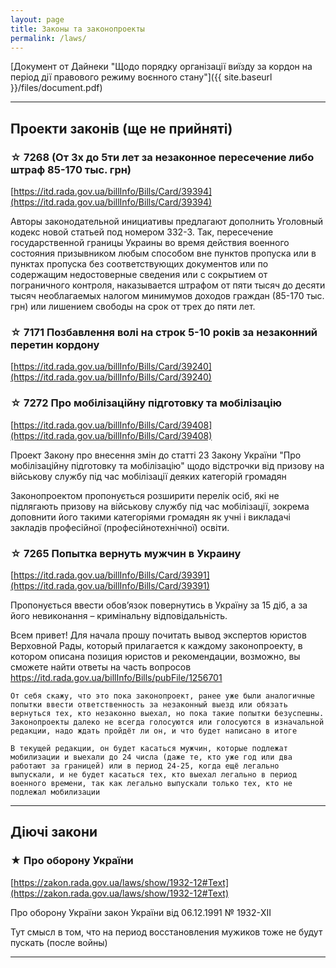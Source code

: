 ```yaml
---
layout: page
title: Законы та законопроекты
permalink: /laws/
---
```

[Документ от Дайнеки "Щодо порядку організації виїзду за кордон на період дії правового режиму воєнного стану"]({{ site.baseurl }}/files/document.pdf)

---

## Проекти законів (ще не прийняті)

### ☆ 7268 (От 3х до 5ти лет за незаконное пересечение либо штраф 85-170 тыс. грн)
[https://itd.rada.gov.ua/billInfo/Bills/Card/39394](https://itd.rada.gov.ua/billInfo/Bills/Card/39394)

Авторы законодательной инициативы предлагают дополнить Уголовный кодекс новой статьей под номером 332-3. Так, пересечение государственной границы Украины во время действия военного состояния призывником любым способом вне пунктов пропуска или в пунктах пропуска без соответствующих документов или по содержащим недостоверные сведения или с сокрытием от пограничного контроля, наказывается штрафом от пяти тысяч до десяти тысяч необлагаемых налогом минимумов доходов граждан (85-170 тыс. грн) или лишением свободы на срок от трех до пяти лет.


### ☆ 7171 Позбавлення волі на строк 5-10 років за незаконний перетин кордону 

[https://itd.rada.gov.ua/billInfo/Bills/Card/39240](https://itd.rada.gov.ua/billInfo/Bills/Card/39240)


### ☆ 7272 Про мобілізаційну підготовку та мобілізацію

[https://itd.rada.gov.ua/billInfo/Bills/Card/39408](https://itd.rada.gov.ua/billInfo/Bills/Card/39408)

Проект Закону про внесення змін до статті 23 Закону України "Про мобілізаційну підготовку та мобілізацію" щодо відстрочки від призову на військову службу під час мобілізації деяких категорій громадян

Законопроектом пропонується розширити перелік осіб, які не підлягають призову на військову службу під час мобілізації, зокрема доповнити його такими категоріями громадян як учні і викладачі закладів професійної (професійнотехнічної) освіти.



### ☆ 7265  Попытка вернуть мужчин в Украину

[https://itd.rada.gov.ua/billInfo/Bills/Card/39391](https://itd.rada.gov.ua/billInfo/Bills/Card/39391)

Пропонується ввести обов’язок повернутись в Україну за 15 діб, а за його невиконання – кримінальну відповідальність.

Всем привет! Для начала прошу почитать вывод экспертов юристов Верховной Рады, который прилагается к каждому законопроекту, в котором описана позиция юристов и рекомендации, возможно, вы сможете найти ответы на часть вопросов https://itd.rada.gov.ua/billInfo/Bills/pubFile/1256701

    От себя скажу, что это пока законопроект, ранее уже были аналогичные попытки ввести ответственность за незаконный выезд или обязать вернуться тех, кто незаконно выехал, но пока такие попытки безуспешны. Законопроекты далеко не всегда голосуются или голосуются в изначальной редакции, надо ждать пройдёт ли он, и что будет написано в итоге

    В текущей редакции, он будет касаться мужчин, которые подлежат мобилизации и выехали до 24 числа (даже те, кто уже год или два работают за границей) или в период 24-25, когда ещё легально выпускали, и не будет касаться тех, кто выехал легально в период военного времени, так как легально выпускали только тех, кто не подлежал мобилизации

---

## Діючі закони

### ★ Про оборону України

[https://zakon.rada.gov.ua/laws/show/1932-12#Text](https://zakon.rada.gov.ua/laws/show/1932-12#Text)

Про оборону України закон України від 06.12.1991 № 1932-XII

Тут смысл в том, что на период восстановления мужиков тоже не будут пускать (после войны)

---


